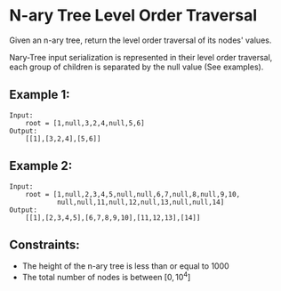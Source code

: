 # N-ary Tree Level Order Traversal

Given an n-ary tree, return the level order traversal of its nodes' values.

Nary-Tree input serialization is represented in their level order traversal,  
each group of children is separated by the null value (See examples).

 

## Example 1:

    Input: 
        root = [1,null,3,2,4,null,5,6]
    Output: 
        [[1],[3,2,4],[5,6]]

## Example 2:

    Input: 
        root = [1,null,2,3,4,5,null,null,6,7,null,8,null,9,10,
                null,null,11,null,12,null,13,null,null,14]
    Output: 
        [[1],[2,3,4,5],[6,7,8,9,10],[11,12,13],[14]]

 

## Constraints:

* The height of the n-ary tree is less than or equal to 1000
* The total number of nodes is between $[0, 10^4]$

